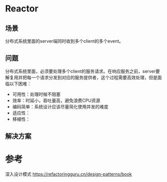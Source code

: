 # Reactor
## 场景
分布式系统里面的server端同时收到多个client的多个event。
## 问题
分布式系统里面，必须要处理多个client的服务请求。在响应服务之前，server要解复用并把每一个请求分发到对应的服务提供者，这个过程需要高效处理，但是面临以下困难：   
* 可用性：处理时候不阻塞   
* 效率：时延小，吞吐量高，避免浪费CPU资源
* 编码简单：系统设计应该尽量简化使用并发的难度
* 适应性：
* 移植性：

## 解决方案


# 参考
深入设计模式 https://refactoringguru.cn/design-patterns/book
